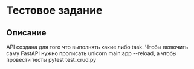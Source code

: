 <h1>Тестовое задание</h1>
<h2>Описание</h2>
API создана для того что выполнять какие либо task. Чтобы включить саму FastAPI нужно прописать unicorn main:app --reload, а чтобы провести тесты pytest test_crud.py
